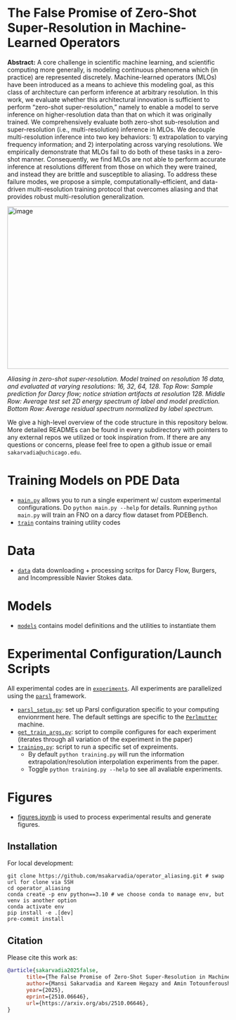 # The False Promise of Zero-Shot Super-Resolution in Machine-Learned Operators

**Abstract:** A core challenge in scientific machine learning, and scientific computing more generally, is modeling continuous phenomena which (in practice) are represented discretely. Machine-learned operators (MLOs) have been introduced as a means to achieve this modeling goal, as this class of architecture can perform inference at arbitrary resolution. In this work, we evaluate whether this architectural innovation is sufficient to perform “zero-shot super-resolution,” namely to enable a model to serve inference on higher-resolution data than that on which it was originally trained. We comprehensively evaluate both zero-shot sub-resolution and super-resolution (i.e., multi-resolution) inference in MLOs. We decouple multi-resolution inference into two key behaviors: 1) extrapolation to varying frequency information; and 2) interpolating across varying resolutions. We empirically demonstrate that MLOs fail to do both of these tasks in a zero-shot manner. Consequently, we find MLOs are not able to perform accurate inference at resolutions different from those on which they were trained, and instead they are brittle and susceptible to aliasing. To address these failure modes, we propose a simple, computationally-efficient, and data-driven multi-resolution training protocol that overcomes aliasing and that provides robust multi-resolution generalization.

<img width="682" height="370" alt="image" src="https://github.com/user-attachments/assets/09a29bce-43e6-47d8-a2b0-91e0917dd97b" />

*Aliasing in zero-shot super-resolution. Model trained on resolution 16 data, and evaluated at varying resolutions: 16, 32, 64, 128. Top Row: Sample prediction for Darcy flow; notice
striation artifacts at resolution 128. Middle Row: Average test set 2D energy spectrum of label and model prediction. Bottom Row: Average residual spectrum normalized by label spectrum.*

We give a high-level overview of the code structure in this repository below. More detailed READMEs can be found in every subdirectory with pointers to any external repos we utilized or took inspiration from. If there are any questions or concerns, please feel free to open a github issue or email  `sakarvadia@uchicago.edu`.

# Training Models on PDE Data
- [`main.py`](https://github.com/msakarvadia/operator_aliasing/blob/main/operator_aliasing/main.py) allows you to run a single experiment w/ custom experimental configurations. Do `python main.py --help` for details. Running `python main.py` will train an FNO on a darcy flow dataset from PDEBench.
- [`train`](https://github.com/msakarvadia/operator_aliasing/tree/main/operator_aliasing/train) contains training utility codes

# Data
- [`data`](https://github.com/msakarvadia/operator_aliasing/tree/main/operator_aliasing/data) data downloading + processing scritps for Darcy Flow, Burgers, and Incompressible Navier Stokes data.

# Models
- [`models`](https://github.com/msakarvadia/operator_aliasing/tree/main/operator_aliasing/models) contains model definitions and the utilities to instantiate them


# Experimental Configuration/Launch Scripts

All experimental codes are in [`experiments`](https://github.com/msakarvadia/operator_aliasing/tree/main/experiments). All experiments are parallelized using the [`parsl`](https://parsl-project.org/) framework.
- [`parsl_setup.py`](https://github.com/msakarvadia/operator_aliasing/blob/main/experiments/parsl_setup.py): set up Parsl configuration specific to your computing envionrment here. The default settings are specific to the [`Perlmutter`](https://docs.nersc.gov/systems/perlmutter/architecture/) machine.
- [`get_train_args.py`](https://github.com/msakarvadia/operator_aliasing/blob/main/experiments/get_train_args.py): script to compile configures for each experiment (iterates through all variation of the experiment in the paper)
- [`training.py`](https://github.com/msakarvadia/operator_aliasing/blob/main/experiments/training.py): script to run a specific set of expreiments.
  - By default `python training.py` will run the information extrapolation/resolution interpolation experiments from the paper.
  - Toggle `python training.py --help` to see all avaliable experiments.

# Figures

- [figures.ipynb](https://github.com/msakarvadia/operator_aliasing/blob/train/notebooks/figures.ipynb) is used to process experimental results and generate figures.


## Installation

For local development:
```
git clone https://github.com/msakarvadia/operator_aliasing.git # swap url for clone via SSH
cd operator_aliasing
conda create -p env python==3.10 # we choose conda to manage env, but venv is another option
conda activate env
pip install -e .[dev]
pre-commit install
```

## Citation

Please cite this work as:

```bibtex
@article{sakarvadia2025false,
      title={The False Promise of Zero-Shot Super-Resolution in Machine-Learned Operators}, 
      author={Mansi Sakarvadia and Kareem Hegazy and Amin Totounferoush and Kyle Chard and Yaoqing Yang and Ian Foster and Michael W. Mahoney},
      year={2025},
      eprint={2510.06646},
      url={https://arxiv.org/abs/2510.06646}, 
}
```
